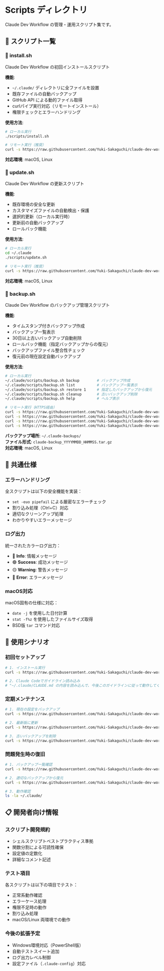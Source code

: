 # Scripts ディレクトリ

Claude Dev Workflow の管理・運用スクリプト集です。

## 📁 スクリプト一覧

### 🚀 install.sh
Claude Dev Workflow の初回インストールスクリプト

**機能**:
- `~/.claude/` ディレクトリに全ファイルを設置
- 既存ファイルの自動バックアップ
- GitHub API による動的ファイル取得
- curlパイプ実行対応（リモートインストール）
- 権限チェックとエラーハンドリング

**使用方法**:
```bash
# ローカル実行
./scripts/install.sh

# リモート実行（推奨）
curl -s https://raw.githubusercontent.com/Yuki-Sakaguchi/claude-dev-workflow/main/scripts/install.sh | bash
```

**対応環境**: macOS, Linux

### 🔄 update.sh
Claude Dev Workflow の更新スクリプト

**機能**:
- 既存環境の安全な更新
- カスタマイズファイルの自動検出・保護
- 選択的更新（ローカル実行時）
- 更新前の自動バックアップ
- ロールバック機能

**使用方法**:
```bash
# ローカル実行
cd ~/.claude
./scripts/update.sh

# リモート実行（推奨）
curl -s https://raw.githubusercontent.com/Yuki-Sakaguchi/claude-dev-workflow/main/scripts/update.sh | bash
```

**対応環境**: macOS, Linux

### 💾 backup.sh
Claude Dev Workflow のバックアップ管理スクリプト

**機能**:
- タイムスタンプ付きバックアップ作成
- バックアップ一覧表示
- 30日以上古いバックアップ自動削除
- ロールバック機能（指定バックアップからの復元）
- バックアップファイル整合性チェック
- 復元前の現在設定自動バックアップ

**使用方法**:
```bash
# ローカル実行
~/.claude/scripts/backup.sh backup        # バックアップ作成
~/.claude/scripts/backup.sh list          # バックアップ一覧表示
~/.claude/scripts/backup.sh restore 1     # 指定したバックアップから復元
~/.claude/scripts/backup.sh cleanup       # 古いバックアップ削除
~/.claude/scripts/backup.sh help          # ヘルプ表示

# リモート実行（HTTPS経由）
curl -s https://raw.githubusercontent.com/Yuki-Sakaguchi/claude-dev-workflow/main/scripts/backup.sh | bash -s backup
curl -s https://raw.githubusercontent.com/Yuki-Sakaguchi/claude-dev-workflow/main/scripts/backup.sh | bash -s list
curl -s https://raw.githubusercontent.com/Yuki-Sakaguchi/claude-dev-workflow/main/scripts/backup.sh | bash -s restore 1
curl -s https://raw.githubusercontent.com/Yuki-Sakaguchi/claude-dev-workflow/main/scripts/backup.sh | bash -s cleanup
```

**バックアップ場所**: `~/.claude-backups/`  
**ファイル形式**: `claude-backup_YYYYMMDD_HHMMSS.tar.gz`  
**対応環境**: macOS, Linux

## 🔧 共通仕様

### エラーハンドリング
全スクリプトは以下の安全機能を実装：
- `set -euo pipefail` による厳密なエラーチェック
- 割り込み処理（Ctrl+C）対応
- 適切なクリーンアップ処理
- わかりやすいエラーメッセージ

### ログ出力
統一されたカラーログ出力：
- 🔵 **Info**: 情報メッセージ
- 🟢 **Success**: 成功メッセージ  
- 🟡 **Warning**: 警告メッセージ
- 🔴 **Error**: エラーメッセージ

### macOS対応
macOS固有の仕様に対応：
- `date -j` を使用した日付計算
- `stat -f%z` を使用したファイルサイズ取得
- BSD版 `tar` コマンド対応

## 🚀 使用シナリオ

### 初回セットアップ
```bash
# 1. インストール実行
curl -s https://raw.githubusercontent.com/Yuki-Sakaguchi/claude-dev-workflow/main/scripts/install.sh | bash

# 2. Claude Codeでガイドライン読み込み
# "~/.claude/CLAUDE.md の内容を読み込んで、今後このガイドラインに従って動作してください"
```

### 定期メンテナンス
```bash
# 1. 現在の設定をバックアップ
curl -s https://raw.githubusercontent.com/Yuki-Sakaguchi/claude-dev-workflow/main/scripts/backup.sh | bash -s backup

# 2. 最新版に更新
curl -s https://raw.githubusercontent.com/Yuki-Sakaguchi/claude-dev-workflow/main/scripts/update.sh | bash

# 3. 古いバックアップを削除
curl -s https://raw.githubusercontent.com/Yuki-Sakaguchi/claude-dev-workflow/main/scripts/backup.sh | bash -s cleanup
```

### 問題発生時の復旧
```bash
# 1. バックアップ一覧確認
curl -s https://raw.githubusercontent.com/Yuki-Sakaguchi/claude-dev-workflow/main/scripts/backup.sh | bash -s list

# 2. 適切なバックアップから復元
curl -s https://raw.githubusercontent.com/Yuki-Sakaguchi/claude-dev-workflow/main/scripts/backup.sh | bash -s restore 2

# 3. 動作確認
ls -la ~/.claude/
```

## 📋 開発者向け情報

### スクリプト開発規約
- シェルスクリプトベストプラクティス準拠
- 関数分割による可読性確保
- 設定値の定数化
- 詳細なコメント記述

### テスト項目
各スクリプトは以下の項目でテスト：
- 正常系動作確認
- エラーケース処理
- 権限不足時の動作
- 割り込み処理
- macOS/Linux 両環境での動作

### 今後の拡張予定
- Windows環境対応（PowerShell版）
- 自動テストスイート追加
- ログ出力レベル制御
- 設定ファイル（`.claude-config`）対応